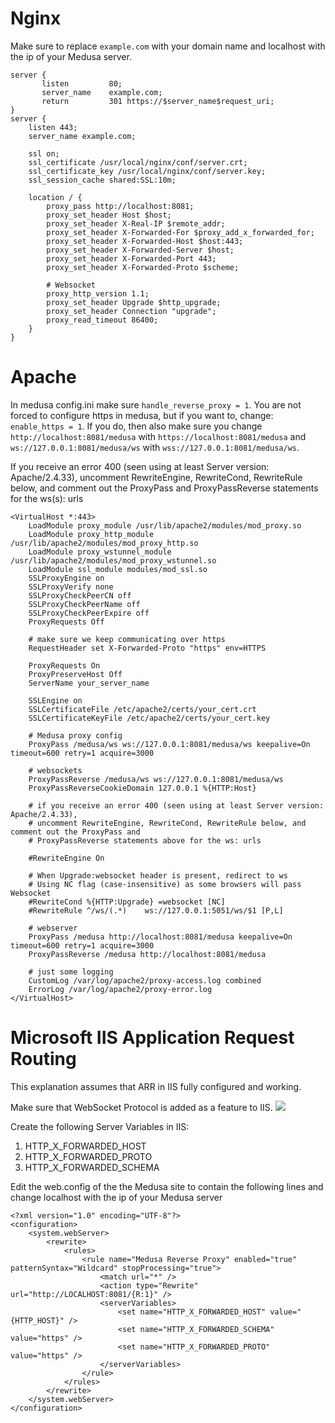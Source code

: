 # Nginx

Make sure to replace `example.com` with your domain name and localhost with the ip of your Medusa server.
```
server {
       listen         80;
       server_name    example.com;
       return         301 https://$server_name$request_uri;
}
server {
    listen 443;
    server_name example.com;

    ssl on;
    ssl_certificate /usr/local/nginx/conf/server.crt;
    ssl_certificate_key /usr/local/nginx/conf/server.key;
    ssl_session_cache shared:SSL:10m;

    location / {
        proxy_pass http://localhost:8081;
        proxy_set_header Host $host;
        proxy_set_header X-Real-IP $remote_addr;
        proxy_set_header X-Forwarded-For $proxy_add_x_forwarded_for;
        proxy_set_header X-Forwarded-Host $host:443;
        proxy_set_header X-Forwarded-Server $host;
        proxy_set_header X-Forwarded-Port 443;
        proxy_set_header X-Forwarded-Proto $scheme;

        # Websocket
        proxy_http_version 1.1;
        proxy_set_header Upgrade $http_upgrade;
        proxy_set_header Connection "upgrade";
        proxy_read_timeout 86400;
    }
}
```

# Apache
In medusa config.ini make sure `handle_reverse_proxy = 1`.
You are not forced to configure https in medusa, but if you want to, change: `enable_https = 1`.
If you do, then also make sure you change `http://localhost:8081/medusa` with `https://localhost:8081/medusa` and `ws://127.0.0.1:8081/medusa/ws` with `wss://127.0.0.1:8081/medusa/ws`.

If you receive an error 400 (seen using at least Server version: Apache/2.4.33), uncomment RewriteEngine, RewriteCond,
RewriteRule below, and comment out the ProxyPass and ProxyPassReverse statements for the ws(s): urls
```
<VirtualHost *:443>
    LoadModule proxy_module /usr/lib/apache2/modules/mod_proxy.so
    LoadModule proxy_http_module /usr/lib/apache2/modules/mod_proxy_http.so
    LoadModule proxy_wstunnel_module /usr/lib/apache2/modules/mod_proxy_wstunnel.so
    LoadModule ssl_module modules/mod_ssl.so
    SSLProxyEngine on
    SSLProxyVerify none
    SSLProxyCheckPeerCN off
    SSLProxyCheckPeerName off
    SSLProxyCheckPeerExpire off
    ProxyRequests Off

    # make sure we keep communicating over https
    RequestHeader set X-Forwarded-Proto "https" env=HTTPS

    ProxyRequests On
    ProxyPreserveHost Off
    ServerName your_server_name

    SSLEngine on
    SSLCertificateFile /etc/apache2/certs/your_cert.crt
    SSLCertificateKeyFile /etc/apache2/certs/your_cert.key

    # Medusa proxy config
    ProxyPass /medusa/ws ws://127.0.0.1:8081/medusa/ws keepalive=On timeout=600 retry=1 acquire=3000

    # websockets
    ProxyPassReverse /medusa/ws ws://127.0.0.1:8081/medusa/ws
    ProxyPassReverseCookieDomain 127.0.0.1 %{HTTP:Host}

    # if you receive an error 400 (seen using at least Server version: Apache/2.4.33), 
    # uncomment RewriteEngine, RewriteCond, RewriteRule below, and comment out the ProxyPass and 
    # ProxyPassReverse statements above for the ws: urls

    #RewriteEngine On

    # When Upgrade:websocket header is present, redirect to ws
    # Using NC flag (case-insensitive) as some browsers will pass Websocket
    #RewriteCond %{HTTP:Upgrade} =websocket [NC]
    #RewriteRule ^/ws/(.*)    ws://127.0.0.1:5051/ws/$1 [P,L]

    # webserver
    ProxyPass /medusa http://localhost:8081/medusa keepalive=On timeout=600 retry=1 acquire=3000
    ProxyPassReverse /medusa http://localhost:8081/medusa

	# just some logging
    CustomLog /var/log/apache2/proxy-access.log combined
    ErrorLog /var/log/apache2/proxy-error.log
</VirtualHost>
```

# Microsoft IIS Application Request Routing
This explanation assumes that ARR in IIS fully configured and working.

Make sure that WebSocket Protocol is added as a feature to IIS.
![](https://i.imgur.com/h62mXUS.png)

Create the following Server Variables in IIS:
1. HTTP_X_FORWARDED_HOST
2. HTTP_X_FORWARDED_PROTO
3. HTTP_X_FORWARDED_SCHEMA

Edit the web.config of the the Medusa site to contain the following lines and change localhost with the ip of your Medusa server
```
<?xml version="1.0" encoding="UTF-8"?>
<configuration>
    <system.webServer>
        <rewrite>
            <rules>
                <rule name="Medusa Reverse Proxy" enabled="true" patternSyntax="Wildcard" stopProcessing="true">
                    <match url="*" />
                    <action type="Rewrite" url="http://LOCALHOST:8081/{R:1}" />
                    <serverVariables>
                        <set name="HTTP_X_FORWARDED_HOST" value="{HTTP_HOST}" />
                        <set name="HTTP_X_FORWARDED_SCHEMA" value="https" />
                        <set name="HTTP_X_FORWARDED_PROTO" value="https" />
                    </serverVariables>
                </rule>
            </rules>
        </rewrite>
    </system.webServer>
</configuration>
```
